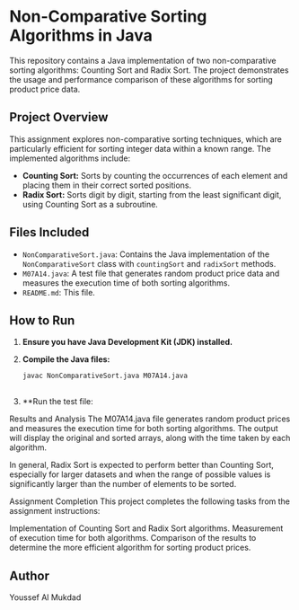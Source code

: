# Non-Comparative Sorting Algorithms in Java

This repository contains a Java implementation of two non-comparative sorting algorithms: Counting Sort and Radix Sort. The project demonstrates the usage and performance comparison of these algorithms for sorting product price data.

## Project Overview

This assignment explores non-comparative sorting techniques, which are particularly efficient for sorting integer data within a known range. The implemented algorithms include:

* **Counting Sort:** Sorts by counting the occurrences of each element and placing them in their correct sorted positions.
* **Radix Sort:** Sorts digit by digit, starting from the least significant digit, using Counting Sort as a subroutine.

## Files Included

* `NonComparativeSort.java`: Contains the Java implementation of the `NonComparativeSort` class with `countingSort` and `radixSort` methods.
* `M07A14.java`: A test file that generates random product price data and measures the execution time of both sorting algorithms.
* `README.md`: This file.

## How to Run

1. **Ensure you have Java Development Kit (JDK) installed.**
2. **Compile the Java files:**

   ```bash
   javac NonComparativeSort.java M07A14.java
 
3. **Run the test file:

Results and Analysis
The M07A14.java file generates random product prices and measures the execution time for both sorting algorithms. The output will display the original and sorted arrays, along with the time taken by each algorithm.

In general, Radix Sort is expected to perform better than Counting Sort, especially for larger datasets and when the range of possible values is significantly larger than the number of elements to be sorted.

Assignment Completion
This project completes the following tasks from the assignment instructions:

Implementation of Counting Sort and Radix Sort algorithms.
Measurement of execution time for both algorithms.
Comparison of the results to determine the more efficient algorithm for sorting product prices.

## Author 

Youssef Al Mukdad
